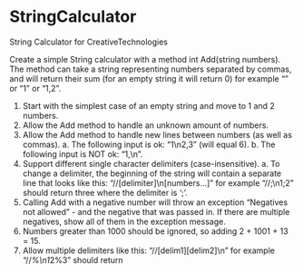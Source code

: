 # StringCalculator
String Calculator for CreativeTechnologies

Create a simple String calculator with a method int Add(string numbers).
The method can take a string representing numbers separated by commas, and will return their sum (for an empty string it will return 0) for example “” or “1” or “1,2”.
1. Start with the simplest case of an empty string and move to 1 and 2 numbers.
2. Allow the Add method to handle an unknown amount of numbers.
3. Allow the Add method to handle new lines between numbers (as well as commas).
a. The following input is ok: “1\n2,3” (will equal 6).
b. The following input is NOT ok: “1,\n”.
4. Support different single character delimiters (case-insensitive).
a. To change a delimiter, the beginning of the string will contain a separate line that looks like this: “//[delimiter]\n[numbers...]” for example “//;\n1;2” should return three where the delimiter is ‘;’.
5. Calling Add with a negative number will throw an exception “Negatives not allowed” - and the negative that was passed in. If there are multiple negatives, show all of them in the exception message.
6. Numbers greater than 1000 should be ignored, so adding 2 + 1001 + 13 = 15.
7. Allow multiple delimiters like this: “//[delim1][delim2]\n” for example “//*%\n1*2%3” should return
